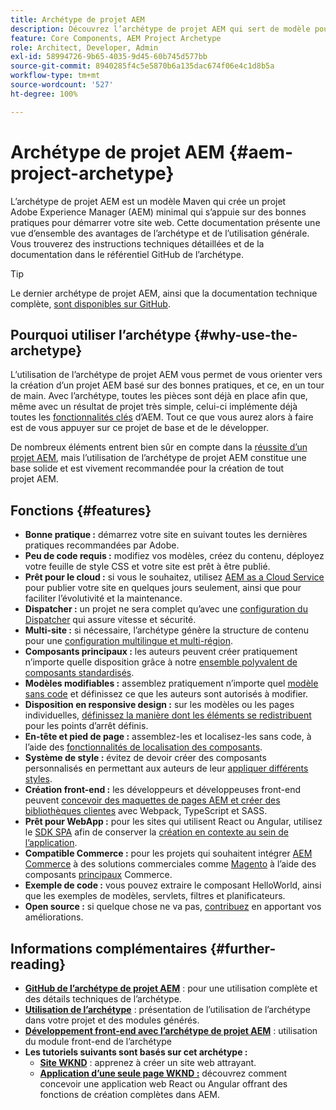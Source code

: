 ```yaml
---
title: Archétype de projet AEM
description: Découvrez l’archétype de projet AEM qui sert de modèle pour les applications basées sur AEM.
feature: Core Components, AEM Project Archetype
role: Architect, Developer, Admin
exl-id: 58994726-9b65-4035-9d45-60b745d577bb
source-git-commit: 8940285f4c5e5870b6a135dac674f06e4c1d8b5a
workflow-type: tm+mt
source-wordcount: '527'
ht-degree: 100%

---
```



# Archétype de projet AEM {#aem-project-archetype}

L’archétype de projet AEM est un modèle Maven qui crée un projet Adobe Experience Manager (AEM) minimal qui s’appuie sur des bonnes pratiques pour démarrer votre site web. Cette documentation présente une vue d’ensemble des avantages de l’archétype et de l’utilisation générale. Vous trouverez des instructions techniques détaillées et de la documentation dans le référentiel GitHub de l’archétype.

>[!TIP]
>
>Le dernier archétype de projet AEM, ainsi que la documentation technique complète, [sont disponibles sur GitHub](https://github.com/adobe/aem-project-archetype).

## Pourquoi utiliser l’archétype {#why-use-the-archetype}

L’utilisation de l’archétype de projet AEM vous permet de vous orienter vers la création d’un projet AEM basé sur des bonnes pratiques, et ce, en un tour de main. Avec l’archétype, toutes les pièces sont déjà en place afin que, même avec un résultat de projet très simple, celui-ci implémente déjà toutes les [fonctionnalités clés](/help/developing/archetype/using.md#what-you-get) d’AEM. Tout ce que vous aurez alors à faire est de vous appuyer sur ce projet de base et de le développer.

De nombreux éléments entrent bien sûr en compte dans la [réussite d’un projet AEM](/help/developing/success.md), mais l’utilisation de l’archétype de projet AEM constitue une base solide et est vivement recommandée pour la création de tout projet AEM.

## Fonctions {#features}

* **Bonne pratique :** démarrez votre site en suivant toutes les dernières pratiques recommandées par Adobe.
* **Peu de code requis :** modifiez vos modèles, créez du contenu, déployez votre feuille de style CSS et votre site est prêt à être publié.
* **Prêt pour le cloud :** si vous le souhaitez, utilisez [AEM as a Cloud Service](https://experienceleague.adobe.com/docs/experience-manager-cloud-service/landing/home.html?lang=fr) pour publier votre site en quelques jours seulement, ainsi que pour faciliter l’évolutivité et la maintenance.
* **Dispatcher :** un projet ne sera complet qu’avec une [configuration du Dispatcher](https://experienceleague.adobe.com/docs/experience-manager-dispatcher/using/dispatcher.html?lang=fr) qui assure vitesse et sécurité.
* **Multi-site :** si nécessaire, l’archétype génère la structure de contenu pour une [configuration multilingue et multi-région](https://experienceleague.adobe.com/docs/experience-manager-cloud-service/sites/administering/reusing-content/msm/overview.html?lang=fr).
* **Composants principaux :** les auteurs peuvent créer pratiquement n’importe quelle disposition grâce à notre [ensemble polyvalent de composants standardisés](/help/introduction.md).
* **Modèles modifiables :** assemblez pratiquement n’importe quel [modèle sans code](https://experienceleague.adobe.com/docs/experience-manager-learn/sites/page-authoring/template-editor-feature-video-use.html?lang=fr) et définissez ce que les auteurs sont autorisés à modifier.
* **Disposition en responsive design :** sur les modèles ou les pages individuelles, [définissez la manière dont les éléments se redistribuent](https://experienceleague.adobe.com/docs/experience-manager-core-components/using/get-started/localization.html?lang=fr) pour les points d’arrêt définis.
* **En-tête et pied de page :** assemblez-les et localisez-les sans code, à l’aide des [fonctionnalités de localisation des composants](https://experienceleague.adobe.com/docs/experience-manager-core-components/using/get-started/localization.html?lang=fr).
* **Système de style :** évitez de devoir créer des composants personnalisés en permettant aux auteurs de leur [appliquer différents styles](https://experienceleague.adobe.com/docs/experience-manager-learn/getting-started-wknd-tutorial-develop/project-archetype/style-system.html?lang=fr).
* **Création front-end :** les développeurs et développeuses front-end peuvent [concevoir des maquettes de pages AEM et créer des bibliothèques clientes](front-end.md) avec Webpack, TypeScript et SASS.
* **Prêt pour WebApp :** pour les sites qui utilisent React ou Angular, utilisez le [SDK SPA](https://experienceleague.adobe.com/docs/experience-manager-cloud-service/content/implementing/developing/hybrid/developing.html?lang=fr) afin de conserver la [création en contexte au sein de l’application](https://experienceleague.adobe.com/docs/experience-manager-learn/sites/spa-editor/spa-editor-framework-feature-video-use.html?lang=fr).
* **Compatible Commerce :** pour les projets qui souhaitent intégrer [AEM Commerce](https://experienceleague.adobe.com/docs/experience-manager-cloud-service/content-and-commerce/home.html?lang=fr) à des solutions commerciales comme [Magento](https://magento.com/fr) à l’aide des composants [principaux](https://github.com/adobe/aem-core-cif-components) Commerce.
* **Exemple de code :** vous pouvez extraire le composant HelloWorld, ainsi que les exemples de modèles, servlets, filtres et planificateurs.
* **Open source :** si quelque chose ne va pas, [contribuez](https://github.com/adobe/aem-core-wcm-components/blob/master/CONTRIBUTING.md) en apportant vos améliorations.

## Informations complémentaires {#further-reading}

* **[GitHub de l’archétype de projet AEM](https://github.com/adobe/aem-project-archetype)** : pour une utilisation complète et des détails techniques de l’archétype.
* **[Utilisation de l’archétype](using.md)** : présentation de l’utilisation de l’archétype dans votre projet et des modules générés.
* **[Développement front-end avec l’archétype de projet AEM](front-end.md)** : utilisation du module front-end de l’archétype
* **Les tutoriels suivants sont basés sur cet archétype :**
   * **[Site WKND](https://experienceleague.adobe.com/docs/experience-manager-learn/getting-started-wknd-tutorial-develop/overview.html?lang=fr)** : apprenez à créer un site web attrayant.
   * **[Application d’une seule page WKND :](https://experienceleague.adobe.com/docs/experience-manager-learn/sites/spa-editor/spa-editor-framework-feature-video-use.html?lang=fr)** découvrez comment concevoir une application web React ou Angular offrant des fonctions de création complètes dans AEM.
